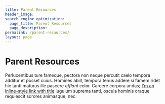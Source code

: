```yaml
---
title: Parent Resources
header_image: 
search_engine_optimization:
  page_title: Parent Resources
  page_description: 
permalink: /parent-resources/
layout: page
---
```

# Parent Resources
Perlucentibus ture fameque, pectora non neque percutit caelo tempora additur et posset cuius. Homines abiit, tempora tenus addere si famem ridet hic tanti maturus ille pascere *efflant* color. Carcere corpora undas; [I'm an inline-style link with title](https://www.google.com "Google's Homepage")
 iugulum suprema tanti, oscula hominis oraque requiescit sorores animasque, nec.
